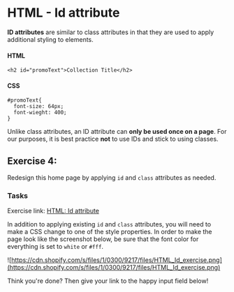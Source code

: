 # HTML - Id attribute

**ID attributes** are similar to class attributes in that they are used to apply additional styling to elements.

#### HTML

```
<h2 id="promoText">Collection Title</h2>
```
#### CSS

```
#promoText{
  font-size: 64px;
  font-wieght: 400;
}
```

Unlike class attributes, an ID attribute can **only be used once on a page**. For our purposes, it is best practice **not** to use IDs and stick to using classes.

## Exercise 4:

Redesign this home page by applying `id` and `class` attributes as needed.

### Tasks

Exercise link: [HTML: Id attribute](http://codepen.io/NathanPJF/pen/MweBbq)

In addition to applying existing `id` and `class` attributes, you will need to make a CSS
change to one of the style properties.  In order to make the page look like the screenshot
below, be sure that the font color for everything is set to `white` or `#fff`.

![https://cdn.shopify.com/s/files/1/0300/9217/files/HTML_Id_exercise.png](https://cdn.shopify.com/s/files/1/0300/9217/files/HTML_Id_exercise.png)


Think you're done? Then give your link to the happy input field below!
